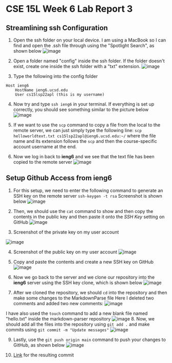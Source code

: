 # CSE 15L Week 6 Lab Report 3

## Streamlining ssh Configuration
1. Open the ssh folder on your local device. I am using a MacBook so
I can find and open the .ssh file through using the "Spotlight Search",
as shown below
![image](lab1.jpg)

2. Open a folder named "config" inside the ssh folder. If the folder doesn't exist, create one inside the ssh folder with a "txt" extension.
![image](lab2.jpg)

3. Type the following into the config folder
```
Host ieng6
    HostName ieng6.ucsd.edu
    User cs15lsp22apl (this is my username)
```

4. Now try and type `ssh ieng6` in your terminal. If everything is set up correctly, you should see something similar to the picture below
 ![image](lab3.jpg)

5. If we want to use the `scp` command to copy a file from the local to the remote server, we can just simply type the following line:
`scp helloworldtext.txt cs15lsp22apl@ieng6.ucsd.edu:~/` 
where the file name and its extension follows the `scp` and then the course-specific account username at the end.

7. Now we log in back to **ieng6** and we see that the text file has been copied to the remote server
![image](lab5.jpg)

## Setup Github Access from ieng6
1. For this setup, we need to enter the following command to generate an SSH key on the remote server
`ssh-keygen -t rsa`
Screenshot is shown below
![image](lab6.jpg) 

2. Then, we should use the `cat` command to show and then copy the contents in the public key and then paste it onto the *SSH Key* setting on GitHub
![image](lab7.jpg)

3. Screenshot of the private key on my user account

![image](lab8.jpg)

4. Screenshot of the public key on my user account
![image](lab9.jpg)

5. Copy and paste the contents and create a new SSH key on GitHub
![image](lab10.jpg)

6. Now we go back to the server and we clone our repository into the **ieng6** server using the SSH key clone, which is shown below
![image](lab11.jpg)

7. After we cloned the repository, we should `cd` into the repository and then make some changes to the MarkdownParse file
Here I deleted two comments and added two new comments:
![image](lab12.jpg)

I have also used the `touch` command to add a new blank file named "hello.txt" inside the markdown-parser repository
![image](lab13.jpg)
8. Now, we should add all the files into the repository using `git add .` and make commits using `git commit -m "Update messages"`
![image](lab14.jpg)

9. Lastly, use the `git push origin main` command to push your changes to GitHub, as shown below
![image](lab15.jpg)

10. [Link](https://github.com/stevex626/markdown-parser/commit/7a2f331c4338c109b7ab38e6dd48ccf40952f67c) for the resulting commit

